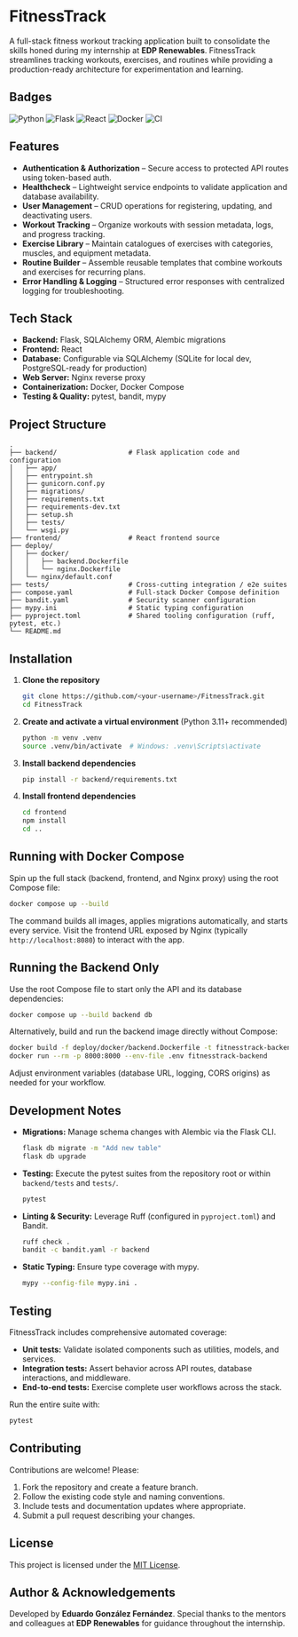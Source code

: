 # FitnessTrack

A full-stack fitness workout tracking application built to consolidate the skills honed during my internship at **EDP Renewables**. FitnessTrack streamlines tracking workouts, exercises, and routines while providing a production-ready architecture for experimentation and learning.

## Badges

![Python](https://img.shields.io/badge/Python-3.11%2B-blue?logo=python)
![Flask](https://img.shields.io/badge/Flask-2.x-black?logo=flask)
![React](https://img.shields.io/badge/React-18-61dafb?logo=react&logoColor=white)
![Docker](https://img.shields.io/badge/Docker-Ready-2496ed?logo=docker&logoColor=white)
![CI](https://img.shields.io/badge/CI-GitHub%20Actions-lightgrey?logo=github)

## Features

- **Authentication & Authorization** – Secure access to protected API routes using token-based auth.
- **Healthcheck** – Lightweight service endpoints to validate application and database availability.
- **User Management** – CRUD operations for registering, updating, and deactivating users.
- **Workout Tracking** – Organize workouts with session metadata, logs, and progress tracking.
- **Exercise Library** – Maintain catalogues of exercises with categories, muscles, and equipment metadata.
- **Routine Builder** – Assemble reusable templates that combine workouts and exercises for recurring plans.
- **Error Handling & Logging** – Structured error responses with centralized logging for troubleshooting.

## Tech Stack

- **Backend:** Flask, SQLAlchemy ORM, Alembic migrations
- **Frontend:** React
- **Database:** Configurable via SQLAlchemy (SQLite for local dev, PostgreSQL-ready for production)
- **Web Server:** Nginx reverse proxy
- **Containerization:** Docker, Docker Compose
- **Testing & Quality:** pytest, bandit, mypy

## Project Structure

```text
.
├── backend/                  # Flask application code and configuration
│   ├── app/
│   ├── entrypoint.sh
│   ├── gunicorn.conf.py
│   ├── migrations/
│   ├── requirements.txt
│   ├── requirements-dev.txt
│   ├── setup.sh
│   ├── tests/
│   └── wsgi.py
├── frontend/                 # React frontend source
├── deploy/
│   ├── docker/
│   │   ├── backend.Dockerfile
│   │   └── nginx.Dockerfile
│   └── nginx/default.conf
├── tests/                    # Cross-cutting integration / e2e suites
├── compose.yaml              # Full-stack Docker Compose definition
├── bandit.yaml               # Security scanner configuration
├── mypy.ini                  # Static typing configuration
├── pyproject.toml            # Shared tooling configuration (ruff, pytest, etc.)
└── README.md
```

## Installation

1. **Clone the repository**
   ```bash
   git clone https://github.com/<your-username>/FitnessTrack.git
   cd FitnessTrack
   ```
2. **Create and activate a virtual environment** (Python 3.11+ recommended)
   ```bash
   python -m venv .venv
   source .venv/bin/activate  # Windows: .venv\Scripts\activate
   ```
3. **Install backend dependencies**
   ```bash
   pip install -r backend/requirements.txt
   ```
4. **Install frontend dependencies**
   ```bash
   cd frontend
   npm install
   cd ..
   ```

## Running with Docker Compose

Spin up the full stack (backend, frontend, and Nginx proxy) using the root Compose file:

```bash
docker compose up --build
```

The command builds all images, applies migrations automatically, and starts every service. Visit the frontend URL exposed by Nginx (typically `http://localhost:8080`) to interact with the app.

## Running the Backend Only

Use the root Compose file to start only the API and its database dependencies:

```bash
docker compose up --build backend db
```

Alternatively, build and run the backend image directly without Compose:

```bash
docker build -f deploy/docker/backend.Dockerfile -t fitnesstrack-backend .
docker run --rm -p 8000:8000 --env-file .env fitnesstrack-backend
```

Adjust environment variables (database URL, logging, CORS origins) as needed for your workflow.

## Development Notes

- **Migrations:** Manage schema changes with Alembic via the Flask CLI.
  ```bash
  flask db migrate -m "Add new table"
  flask db upgrade
  ```
- **Testing:** Execute the pytest suites from the repository root or within `backend/tests` and `tests/`.
  ```bash
  pytest
  ```
- **Linting & Security:** Leverage Ruff (configured in `pyproject.toml`) and Bandit.
  ```bash
  ruff check .
  bandit -c bandit.yaml -r backend
  ```
- **Static Typing:** Ensure type coverage with mypy.
  ```bash
  mypy --config-file mypy.ini .
  ```

## Testing

FitnessTrack includes comprehensive automated coverage:

- **Unit tests:** Validate isolated components such as utilities, models, and services.
- **Integration tests:** Assert behavior across API routes, database interactions, and middleware.
- **End-to-end tests:** Exercise complete user workflows across the stack.

Run the entire suite with:

```bash
pytest
```

## Contributing

Contributions are welcome! Please:

1. Fork the repository and create a feature branch.
2. Follow the existing code style and naming conventions.
3. Include tests and documentation updates where appropriate.
4. Submit a pull request describing your changes.

## License

This project is licensed under the [MIT License](LICENSE).

## Author & Acknowledgements

Developed by **Eduardo González Fernández**. Special thanks to the mentors and colleagues at **EDP Renewables** for guidance throughout the internship.
